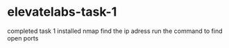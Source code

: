 # elevatelabs-task-1
completed task 1
installed nmap
find the ip adress
run the command to find open ports
